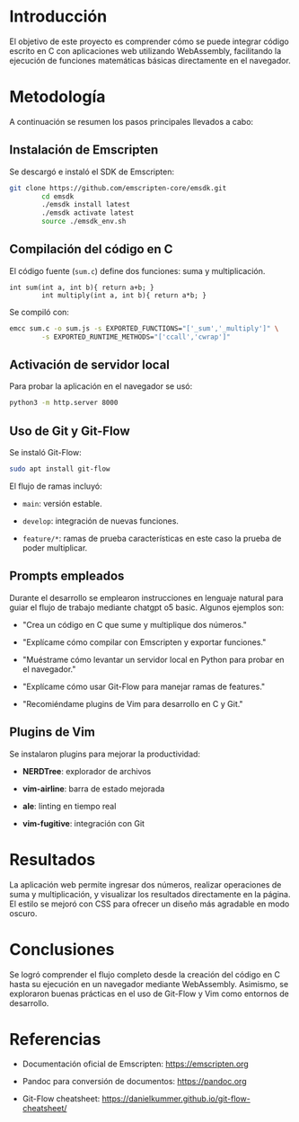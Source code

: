 # Introducción

El objetivo de este proyecto es comprender cómo se puede integrar código
escrito en C con aplicaciones web utilizando WebAssembly, facilitando la
ejecución de funciones matemáticas básicas directamente en el navegador.

# Metodología

A continuación se resumen los pasos principales llevados a cabo:

## Instalación de Emscripten

Se descargó e instaló el SDK de Emscripten:

``` {.bash language="bash"}
git clone https://github.com/emscripten-core/emsdk.git
        cd emsdk
        ./emsdk install latest
        ./emsdk activate latest
        source ./emsdk_env.sh
```

## Compilación del código en C

El código fuente (`sum.c`) define dos funciones: suma y multiplicación.

``` {.objectivec language="C"}
int sum(int a, int b){ return a+b; }
        int multiply(int a, int b){ return a*b; }
```

Se compiló con:

``` {.bash language="bash"}
emcc sum.c -o sum.js -s EXPORTED_FUNCTIONS="['_sum','_multiply']" \
        -s EXPORTED_RUNTIME_METHODS="['ccall','cwrap']"
```

## Activación de servidor local

Para probar la aplicación en el navegador se usó:

``` {.bash language="bash"}
python3 -m http.server 8000
```

## Uso de Git y Git-Flow

Se instaló Git-Flow:

``` {.bash language="bash"}
sudo apt install git-flow
```

El flujo de ramas incluyó:

-   `main`: versión estable.

-   `develop`: integración de nuevas funciones.

-   `feature/*`: ramas de prueba características en este caso la prueba
    de poder multiplicar.

## Prompts empleados

Durante el desarrollo se emplearon instrucciones en lenguaje natural
para guiar el flujo de trabajo mediante chatgpt o5 basic. Algunos
ejemplos son:

-   "Crea un código en C que sume y multiplique dos números."

-   "Explícame cómo compilar con Emscripten y exportar funciones."

-   "Muéstrame cómo levantar un servidor local en Python para probar en
    el navegador."

-   "Explícame cómo usar Git-Flow para manejar ramas de features."

-   "Recomiéndame plugins de Vim para desarrollo en C y Git."

## Plugins de Vim

Se instalaron plugins para mejorar la productividad:

-   **NERDTree**: explorador de archivos

-   **vim-airline**: barra de estado mejorada

-   **ale**: linting en tiempo real

-   **vim-fugitive**: integración con Git

# Resultados

La aplicación web permite ingresar dos números, realizar operaciones de
suma y multiplicación, y visualizar los resultados directamente en la
página. El estilo se mejoró con CSS para ofrecer un diseño más agradable
en modo oscuro.

# Conclusiones

Se logró comprender el flujo completo desde la creación del código en C
hasta su ejecución en un navegador mediante WebAssembly. Asimismo, se
exploraron buenas prácticas en el uso de Git-Flow y Vim como entornos de
desarrollo.

# Referencias

-   Documentación oficial de Emscripten: <https://emscripten.org>

-   Pandoc para conversión de documentos: <https://pandoc.org>

-   Git-Flow cheatsheet:
    <https://danielkummer.github.io/git-flow-cheatsheet/>

